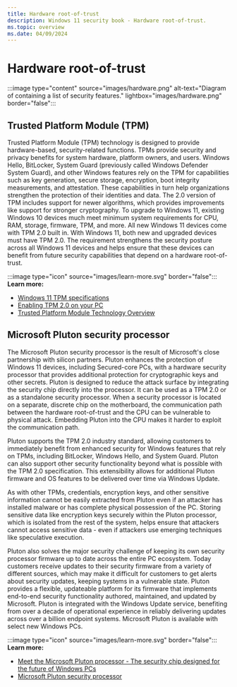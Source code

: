```yaml
---
title: Hardware root-of-trust
description: Windows 11 security book - Hardware root-of-trust.
ms.topic: overview
ms.date: 04/09/2024
---
```


# Hardware root-of-trust

:::image type="content" source="images/hardware.png" alt-text="Diagram of containing a list of security features." lightbox="images/hardware.png" border="false":::

## Trusted Platform Module (TPM)

Trusted Platform Module (TPM) technology is designed to provide hardware-based, security-related functions. TPMs provide security and privacy benefits for system hardware, platform owners, and users. Windows Hello, BitLocker, System Guard (previously called Windows Defender System Guard), and other Windows features rely on the TPM for capabilities such as key generation, secure storage, encryption, boot integrity measurements, and attestation. These capabilities in turn help organizations strengthen the protection of their identities and data. The 2.0 version of TPM includes support for newer algorithms, which provides improvements like support for stronger cryptography. To upgrade to Windows 11, existing Windows 10 devices much meet minimum system requirements for CPU, RAM, storage, firmware, TPM, and more. All new Windows 11 devices come with TPM 2.0 built in. With Windows 11, both new and upgraded devices must have TPM 2.0. The requirement strengthens the security posture across all Windows 11 devices and helps ensure that these devices can benefit from future security capabilities that depend on a hardware root-of-trust.

:::image type="icon" source="images/learn-more.svg" border="false"::: **Learn more:**

- [Windows 11 TPM specifications](https://www.microsoft.com/windows/windows-11-specifications)
- [Enabling TPM 2.0 on your PC](https://support.microsoft.com/windows/enable-tpm-2-0-on-your-pc-1fd5a332-360d-4f46-a1e7-ae6b0c90645c)
- [Trusted Platform Module Technology Overview](../hardware-security/tpm/trusted-platform-module-overview.md)

## Microsoft Pluton security processor

The Microsoft Pluton security processor is the result of Microsoft's close partnership with silicon partners. Pluton enhances the protection of Windows 11 devices, including Secured-core PCs, with a hardware security processor that provides additional protection for cryptographic keys and other secrets. Pluton is designed to reduce the attack surface by integrating the security chip directly into the processor. It can be used as a TPM 2.0 or as a standalone security processor. When a security processor is located on a separate, discrete chip on the motherboard, the communication path between the hardware root-of-trust and the CPU can be vulnerable to physical attack. Embedding Pluton into the CPU makes it harder to exploit the communication path.

Pluton supports the TPM 2.0 industry standard, allowing customers to immediately benefit from enhanced security for Windows features that rely on TPMs, including BitLocker, Windows Hello, and System Guard. Pluton can also support other security functionality beyond what is possible with the TPM 2.0 specification. This extensibility allows for additional Pluton firmware and OS features to be delivered over time via Windows Update.

As with other TPMs, credentials, encryption keys, and other sensitive information cannot be easily extracted from Pluton even if an attacker has installed malware or has complete physical possession of the PC. Storing sensitive data like encryption keys securely within the Pluton processor, which is isolated from the rest of the system, helps ensure that attackers cannot access sensitive data - even if attackers use emerging techniques like speculative execution.

Pluton also solves the major security challenge of keeping its own security processor firmware up to date across the entire PC ecosystem. Today customers receive updates to their security firmware from a variety of different sources, which may make it difficult for customers to get alerts about security updates, keeping systems in a vulnerable state. Pluton provides a flexible, updateable platform for its firmware that implements end-to-end security functionality authored, maintained, and updated by Microsoft. Pluton is integrated with the Windows Update service, benefiting from over a decade of operational experience in reliably delivering updates across over a billion endpoint systems. Microsoft Pluton is available with select new Windows PCs.

:::image type="icon" source="images/learn-more.svg" border="false"::: **Learn more:**

- [Meet the Microsoft Pluton processor - The security chip designed for the future of Windows PCs](https://www.microsoft.com/security/blog/2020/11/17/meet-the-microsoft-pluton-processor-the-security-chip-designed-for-the-future-of-windows-pcs/)
- [Microsoft Pluton security processor](../hardware-security/pluton/microsoft-pluton-security-processor.md)
